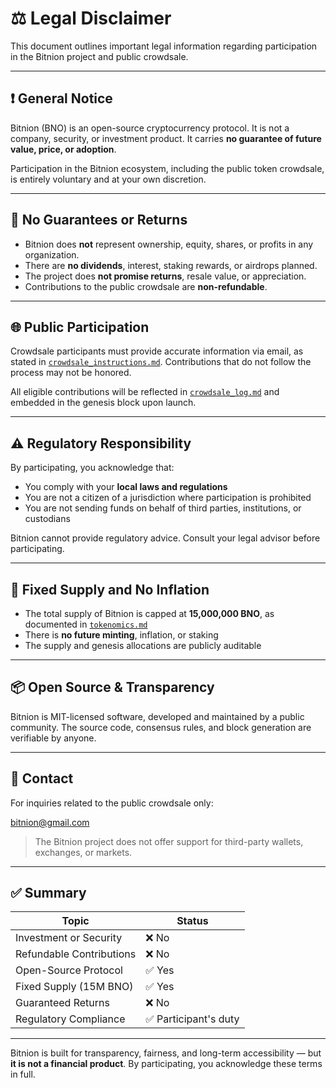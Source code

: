 # ⚖️ Legal Disclaimer

This document outlines important legal information regarding participation in the Bitnion project and public crowdsale.

---

## ❗ General Notice

Bitnion (BNO) is an open-source cryptocurrency protocol. It is not a company, security, or investment product. It carries **no guarantee of future value, price, or adoption**.

Participation in the Bitnion ecosystem, including the public token crowdsale, is entirely voluntary and at your own discretion.

---

## 🚫 No Guarantees or Returns

- Bitnion does **not** represent ownership, equity, shares, or profits in any organization.
- There are **no dividends**, interest, staking rewards, or airdrops planned.
- The project does **not promise returns**, resale value, or appreciation.
- Contributions to the public crowdsale are **non-refundable**.

---

## 🌐 Public Participation

Crowdsale participants must provide accurate information via email, as stated in [`crowdsale_instructions.md`](./docs/crowdsale_instructions.md). Contributions that do not follow the process may not be honored.

All eligible contributions will be reflected in [`crowdsale_log.md`](./docs/crowdsale_log.md) and embedded in the genesis block upon launch.

---

## ⚠️ Regulatory Responsibility

By participating, you acknowledge that:

- You comply with your **local laws and regulations**
- You are not a citizen of a jurisdiction where participation is prohibited
- You are not sending funds on behalf of third parties, institutions, or custodians

Bitnion cannot provide regulatory advice. Consult your legal advisor before participating.

---

## 🔐 Fixed Supply and No Inflation

- The total supply of Bitnion is capped at **15,000,000 BNO**, as documented in [`tokenomics.md`](./docs/tokenomics.md)
- There is **no future minting**, inflation, or staking
- The supply and genesis allocations are publicly auditable

---

## 📦 Open Source & Transparency

Bitnion is MIT-licensed software, developed and maintained by a public community. The source code, consensus rules, and block generation are verifiable by anyone.

---

## 💬 Contact

For inquiries related to the public crowdsale only:

bitnion@gmail.com


> The Bitnion project does not offer support for third-party wallets, exchanges, or markets.

---

## ✅ Summary

| Topic                        | Status                      |
|------------------------------|-----------------------------|
| Investment or Security       | ❌ No                       |
| Refundable Contributions     | ❌ No                       |
| Open-Source Protocol         | ✅ Yes                      |
| Fixed Supply (15M BNO)       | ✅ Yes                      |
| Guaranteed Returns           | ❌ No                       |
| Regulatory Compliance        | ✅ Participant's duty       |

---

Bitnion is built for transparency, fairness, and long-term accessibility — but **it is not a financial product**. By participating, you acknowledge these terms in full.

